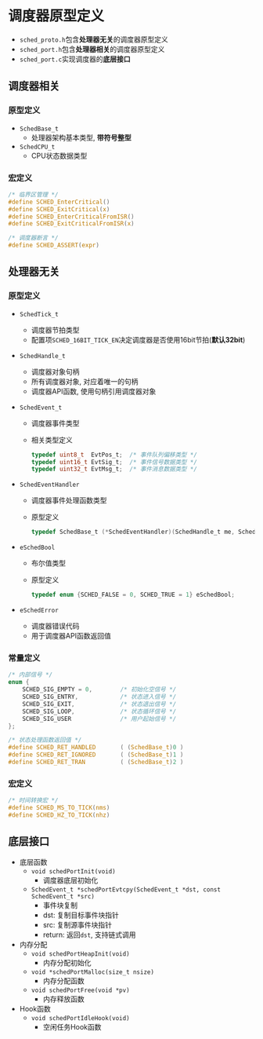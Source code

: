 # 调度器原型定义
* `sched_proto.h`包含**处理器无关**的调度器原型定义
* `sched_port.h`包含**处理器相关**的调度器原型定义
* `sched_port.c`实现调度器的**底层接口**

## 调度器相关
### 原型定义
* `SchedBase_t`
    * 处理器架构基本类型, **带符号整型**
* `SchedCPU_t`
    * CPU状态数据类型

### 宏定义

```c
/* 临界区管理 */
#define SCHED_EnterCritical()
#define SCHED_ExitCritical(x)
#define SCHED_EnterCriticalFromISR()
#define SCHED_ExitCriticalFromISR(x)

/* 调度器断言 */
#define SCHED_ASSERT(expr)
```

## 处理器无关
### 原型定义
* `SchedTick_t`
    * 调度器节拍类型
    * 配置项`SCHED_16BIT_TICK_EN`决定调度器是否使用16bit节拍(**默认32bit**)

* `SchedHandle_t`
    * 调度器对象句柄
    * 所有调度器对象, 对应着唯一的句柄
    * 调度器API函数, 使用句柄引用调度器对象

* `SchedEvent_t`
    * 调度器事件类型
    * 相关类型定义

        ```c
        typedef uint8_t  EvtPos_t;  /* 事件队列偏移类型 */
        typedef uint16_t EvtSig_t;  /* 事件信号数据类型 */
        typedef uint32_t EvtMsg_t;  /* 事件消息数据类型 */
        ```

* `SchedEventHandler`
    * 调度器事件处理函数类型
    * 原型定义

        ```c
        typedef SchedBase_t (*SchedEventHandler)(SchedHandle_t me, SchedEvent_t *e);
        ```

* `eSchedBool`
    * 布尔值类型
    * 原型定义

        ```c
        typedef enum {SCHED_FALSE = 0, SCHED_TRUE = 1} eSchedBool;
        ```

* `eSchedError`
    * 调度器错误代码
    * 用于调度器API函数返回值

### 常量定义

```c
/* 内部信号 */
enum {
    SCHED_SIG_EMPTY = 0,        /* 初始化空信号 */
    SCHED_SIG_ENTRY,            /* 状态进入信号 */
    SCHED_SIG_EXIT,             /* 状态退出信号 */
    SCHED_SIG_LOOP,             /* 状态循环信号 */
    SCHED_SIG_USER              /* 用户起始信号 */
};

/* 状态处理函数返回值 */
#define SCHED_RET_HANDLED       ( (SchedBase_t)0 )
#define SCHED_RET_IGNORED       ( (SchedBase_t)1 )
#define SCHED_RET_TRAN          ( (SchedBase_t)2 )
```

### 宏定义

```c
/* 时间转换宏 */
#define SCHED_MS_TO_TICK(nms)
#define SCHED_HZ_TO_TICK(nhz)
```


## 底层接口
* 底层函数
    * `void schedPortInit(void)`
        * 调度器底层初始化
    * `SchedEvent_t *schedPortEvtcpy(SchedEvent_t *dst, const SchedEvent_t *src)`
        * 事件块复制
        * dst: 复制目标事件块指针
        * src: 复制源事件块指针
        * return: 返回`dst`, 支持链式调用
* 内存分配
    * `void schedPortHeapInit(void)`
        * 内存分配初始化
    * `void *schedPortMalloc(size_t nsize)`
        * 内存分配函数
    * `void schedPortFree(void *pv)`
        * 内存释放函数
* Hook函数
    * `void schedPortIdleHook(void)`
        * 空闲任务Hook函数
